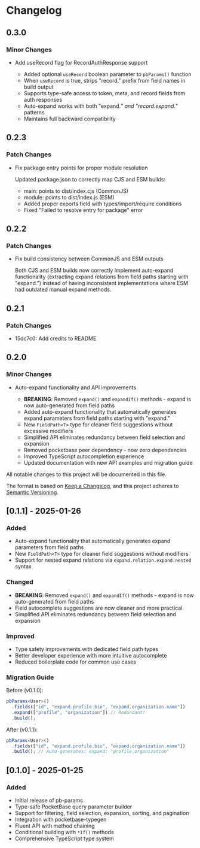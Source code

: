 # Changelog

## 0.3.0

### Minor Changes

- Add useRecord flag for RecordAuthResponse support

  - Added optional `useRecord` boolean parameter to `pbParams()` function
  - When `useRecord` is true, strips "record." prefix from field names in build output
  - Supports type-safe access to token, meta, and record fields from auth responses
  - Auto-expand works with both "expand._" and "record.expand._" patterns
  - Maintains full backward compatibility

## 0.2.3

### Patch Changes

- Fix package entry points for proper module resolution

  Updated package.json to correctly map CJS and ESM builds:

  - main: points to dist/index.cjs (CommonJS)
  - module: points to dist/index.js (ESM)
  - Added proper exports field with types/import/require conditions
  - Fixed "Failed to resolve entry for package" error

## 0.2.2

### Patch Changes

- Fix build consistency between CommonJS and ESM outputs

  Both CJS and ESM builds now correctly implement auto-expand functionality (extracting expand relations from field paths starting with "expand.") instead of having inconsistent implementations where ESM had outdated manual expand methods.

## 0.2.1

### Patch Changes

- 15dc7c0: Add credits to README

## 0.2.0

### Minor Changes

- Auto-expand functionality and API improvements

  - **BREAKING**: Removed `expand()` and `expandIf()` methods - expand is now auto-generated from field paths
  - Added auto-expand functionality that automatically generates expand parameters from field paths starting with "expand."
  - New `FieldPath<T>` type for cleaner field suggestions without excessive modifiers
  - Simplified API eliminates redundancy between field selection and expansion
  - Removed pocketbase peer dependency - now zero dependencies
  - Improved TypeScript autocompletion experience
  - Updated documentation with new API examples and migration guide

All notable changes to this project will be documented in this file.

The format is based on [Keep a Changelog](https://keepachangelog.com/en/1.0.0/),
and this project adheres to [Semantic Versioning](https://semver.org/spec/v2.0.0.html).

## [0.1.1] - 2025-01-26

### Added

- Auto-expand functionality that automatically generates expand parameters from field paths
- New `FieldPath<T>` type for cleaner field suggestions without modifiers
- Support for nested expand relations via `expand.relation.expand.nested` syntax

### Changed

- **BREAKING**: Removed `expand()` and `expandIf()` methods - expand is now auto-generated from field paths
- Field autocomplete suggestions are now cleaner and more practical
- Simplified API eliminates redundancy between field selection and expansion

### Improved

- Type safety improvements with dedicated field path types
- Better developer experience with more intuitive autocomplete
- Reduced boilerplate code for common use cases

### Migration Guide

Before (v0.1.0):

```typescript
pbParams<User>()
  .fields(["id", "expand.profile.bio", "expand.organization.name"])
  .expand(["profile", "organization"]) // Redundant!
  .build();
```

After (v0.1.1):

```typescript
pbParams<User>()
  .fields(["id", "expand.profile.bio", "expand.organization.name"])
  .build(); // Auto-generates: expand: "profile,organization"
```

## [0.1.0] - 2025-01-25

### Added

- Initial release of pb-params
- Type-safe PocketBase query parameter builder
- Support for filtering, field selection, expansion, sorting, and pagination
- Integration with pocketbase-typegen
- Fluent API with method chaining
- Conditional building with `*If()` methods
- Comprehensive TypeScript type system
